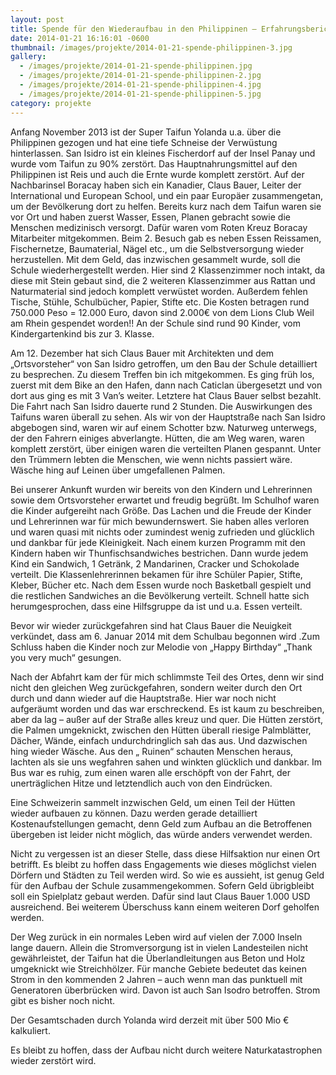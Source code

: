 ```yaml
---
layout: post
title: Spende für den Wiederaufbau in den Philippinen – Erfahrungsbericht eines Mitglieds
date: 2014-01-21 16:16:01 -0600
thumbnail: /images/projekte/2014-01-21-spende-philippinen-3.jpg
gallery:
  - /images/projekte/2014-01-21-spende-philippinen.jpg
  - /images/projekte/2014-01-21-spende-philippinen-2.jpg
  - /images/projekte/2014-01-21-spende-philippinen-4.jpg
  - /images/projekte/2014-01-21-spende-philippinen-5.jpg
category: projekte
---
```


Anfang November 2013 ist der Super Taifun Yolanda u.a. über die Philippinen gezogen und hat eine tiefe Schneise der Verwüstung hinterlassen. San Isidro ist ein kleines Fischerdorf auf der Insel Panay und wurde vom Taifun zu 90% zerstört. Das Hauptnahrungsmittel auf den Philippinen ist Reis und auch die Ernte wurde komplett zerstört. Auf der Nachbarinsel Boracay haben sich ein Kanadier, Claus Bauer, Leiter der International und European School, und ein paar Europäer zusammengetan, um der Bevölkerung dort zu helfen. Bereits kurz nach dem Taifun waren sie vor Ort und haben zuerst Wasser, Essen, Planen gebracht sowie die Menschen medizinisch versorgt. Dafür waren vom Roten Kreuz Boracay  Mitarbeiter mitgekommen. Beim 2. Besuch gab es neben Essen Reissamen, Fischernetze, Baumaterial, Nägel etc., um die Selbstversorgung wieder herzustellen. Mit dem Geld, das inzwischen gesammelt wurde, soll die Schule wiederhergestellt werden. Hier sind 2 Klassenzimmer noch intakt, da diese mit Stein gebaut sind, die 2 weiteren Klassenzimmer aus Rattan und Naturmaterial sind jedoch komplett verwüstet worden. Außerdem fehlen Tische, Stühle, Schulbücher, Papier, Stifte etc. Die Kosten betragen rund 750.000 Peso = 12.000 Euro, davon sind 2.000€ von dem Lions Club Weil am Rhein gespendet worden!! An der Schule sind rund 90 Kinder, vom Kindergartenkind bis zur 3. Klasse.

Am 12. Dezember hat sich Claus Bauer mit Architekten und dem „Ortsvorsteher“ von San Isidro getroffen, um den Bau der Schule detailliert zu besprechen. Zu diesem Treffen bin ich mitgekommen. Es ging früh los, zuerst mit dem Bike an den Hafen, dann nach Caticlan übergesetzt und von dort aus ging es mit 3 Van’s weiter. Letztere hat Claus Bauer selbst bezahlt. Die Fahrt nach San Isidro dauerte rund 2 Stunden. Die Auswirkungen des Taifuns waren überall zu sehen. Als wir von der Hauptstraße nach San Isidro abgebogen sind, waren wir auf einem Schotter bzw. Naturweg unterwegs, der den Fahrern einiges abverlangte. Hütten, die am Weg waren, waren komplett zerstört, über einigen waren die verteilten Planen gespannt. Unter den Trümmern lebten die Menschen, wie wenn nichts passiert wäre. Wäsche hing auf Leinen über umgefallenen Palmen.

Bei unserer Ankunft wurden wir bereits von den Kindern und Lehrerinnen sowie dem Ortsvorsteher erwartet und freudig begrüßt. Im Schulhof waren die Kinder aufgereiht nach Größe. Das Lachen und die Freude der Kinder und Lehrerinnen war für mich bewundernswert. Sie haben alles verloren und waren quasi mit nichts oder zumindest wenig zufrieden und glücklich und dankbar für jede Kleinigkeit. Nach einem kurzen Programm mit den Kindern haben wir Thunfischsandwiches bestrichen. Dann wurde jedem Kind ein Sandwich, 1 Getränk, 2 Mandarinen, Cracker und Schokolade verteilt. Die Klassenlehrerinnen bekamen für ihre Schüler Papier, Stifte, Kleber, Bücher etc. Nach dem Essen wurde noch Basketball gespielt und die restlichen Sandwiches an die Bevölkerung verteilt. Schnell hatte sich herumgesprochen, dass eine Hilfsgruppe da ist und u.a. Essen verteilt.

Bevor wir wieder zurückgefahren sind hat Claus Bauer die Neuigkeit verkündet, dass am 6. Januar 2014 mit dem Schulbau begonnen wird .Zum Schluss haben die Kinder noch zur Melodie von „Happy Birthday“ „Thank you very much“ gesungen.

Nach der Abfahrt kam der für mich schlimmste Teil des Ortes, denn wir sind nicht den gleichen Weg zurückgefahren, sondern weiter durch den Ort durch und dann wieder auf die Hauptstraße. Hier war noch nicht aufgeräumt worden und das war erschreckend. Es ist kaum zu beschreiben, aber da lag – außer auf der Straße alles kreuz und quer. Die Hütten zerstört, die Palmen umgeknickt, zwischen den Hütten überall riesige Palmblätter, Dächer, Wände, einfach undurchdringlich sah das aus. Und dazwischen hing wieder Wäsche. Aus den „ Ruinen“ schauten Menschen heraus, lachten als sie uns wegfahren sahen und winkten glücklich und dankbar. Im Bus war es ruhig, zum einen waren alle erschöpft von der Fahrt, der unerträglichen Hitze und letztendlich auch von den Eindrücken.

Eine Schweizerin sammelt inzwischen Geld, um einen Teil der Hütten wieder aufbauen zu können. Dazu werden gerade detailliert Kostenaufstellungen gemacht, denn Geld zum Aufbau an die Betroffenen übergeben ist leider nicht möglich, das würde anders verwendet werden.

Nicht zu vergessen ist an dieser Stelle, dass diese Hilfsaktion nur einen Ort betrifft. Es bleibt zu hoffen dass Engagements wie dieses möglichst vielen Dörfern und Städten zu Teil werden wird. So wie es aussieht, ist genug Geld für den Aufbau der Schule zusammengekommen. Sofern Geld übrigbleibt soll ein Spielplatz gebaut werden. Dafür sind laut Claus Bauer 1.000 USD ausreichend. Bei weiterem Überschuss kann einem weiteren Dorf geholfen werden.

Der Weg zurück in ein normales Leben wird auf vielen der 7.000 Inseln lange dauern. Allein die Stromversorgung ist in vielen Landesteilen nicht gewährleistet, der Taifun hat die Überlandleitungen aus Beton und Holz umgeknickt wie Streichhölzer. Für manche Gebiete bedeutet das keinen Strom in den kommenden 2 Jahren – auch wenn man das punktuell mit Generatoren überbrücken wird. Davon ist auch San Isodro betroffen. Strom gibt es bisher noch nicht.

Der Gesamtschaden durch Yolanda wird derzeit mit über 500 Mio € kalkuliert.

Es bleibt zu hoffen, dass der Aufbau nicht durch weitere Naturkatastrophen wieder zerstört wird.